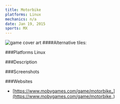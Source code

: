 ```yaml
---
title: Motorbike
platforms: Linux
mechanics: n/a
date: Jan 19, 2015  
sports: MX
---
```

![game cover art](https://www.mobygames.com/images/covers/s/479265-motorbike-linux-front-cover.jpg "Logo")
####Alternative tiles:

###Platforms
Linux

###Description

###Screenshots

###Websites
* [https://www.mobygames.com/game/motorbike_](https://www.mobygames.com/game/motorbike_)